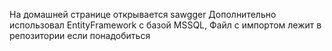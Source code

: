 На домашней странице открывается sawgger
Дополнительно использовал EntityFramework с базой MSSQL, Файл с импортом лежит в репозитории если понадобиться 
